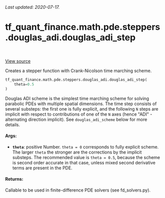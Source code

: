 <!--
This file is generated by a tool. Do not edit directly.
For open-source contributions the docs will be updated automatically.
-->

*Last updated: 2020-07-17.*

<div itemscope itemtype="http://developers.google.com/ReferenceObject">
<meta itemprop="name" content="tf_quant_finance.math.pde.steppers.douglas_adi.douglas_adi_step" />
<meta itemprop="path" content="Stable" />
</div>

# tf_quant_finance.math.pde.steppers.douglas_adi.douglas_adi_step

<!-- Insert buttons and diff -->

<table class="tfo-notebook-buttons tfo-api" align="left">
</table>

<a target="_blank" href="https://github.com/google/tf-quant-finance/blob/master/tf_quant_finance/math/pde/steppers/douglas_adi.py">View source</a>



Creates a stepper function with Crank-Nicolson time marching scheme.

```python
tf_quant_finance.math.pde.steppers.douglas_adi.douglas_adi_step(
    theta=0.5
)
```



<!-- Placeholder for "Used in" -->

Douglas ADI scheme is the simplest time marching scheme for solving parabolic
PDEs with multiple spatial dimensions. The time step consists of several
substeps: the first one is fully explicit, and the following `N` steps are
implicit with respect to contributions of one of the `N` axes (hence "ADI" -
alternating direction implicit). See `douglas_adi_scheme` below for more
details.

#### Args:


* <b>`theta`</b>: positive Number. `theta = 0` corresponds to fully explicit scheme.
The larger `theta` the stronger are the corrections by the implicit
substeps. The recommended value is `theta = 0.5`, because the scheme is
second order accurate in that case, unless mixed second derivative terms are
present in the PDE.

#### Returns:

Callable to be used in finite-difference PDE solvers (see fd_solvers.py).
